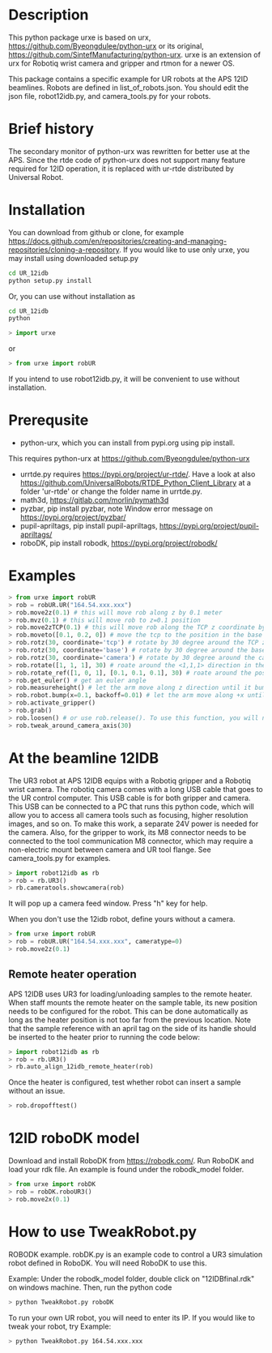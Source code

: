 # Description
This python package urxe is based on urx, https://github.com/Byeongdulee/python-urx or its original, https://github.com/SintefManufacturing/python-urx.
urxe is an extension of urx for Robotiq wrist camera and gripper and rtmon for a newer OS.

This package contains a specific example for UR robots at the APS 12ID beamlines. Robots are defined in list_of_robots.json. You should edit the json file, robot12idb.py, and camera_tools.py for your robots.

# Brief history
The secondary monitor of python-urx was rewritten for better use at the APS.
Since the rtde code of python-urx does not support many feature required for 12ID operation, it is replaced with ur-rtde distributed by Universal Robot.

# Installation
You can download from github or clone, for example https://docs.github.com/en/repositories/creating-and-managing-repositories/cloning-a-repository.
If you would like to use only urxe, you may install using downloaded setup.py
```sh
cd UR_12idb
python setup.py install
```
Or, you can use without installation as
```sh
cd UR_12idb
python
```
```python
> import urxe
```
or
```python
> from urxe import robUR
```
If you intend to use robot12idb.py, it will be convenient to use without installation.

# Prerequsite
* python-urx, which you can install from pypi.org using pip install.

This requires python-urx at
https://github.com/Byeongdulee/python-urx

* urrtde.py requires https://pypi.org/project/ur-rtde/. Have a look at also https://github.com/UniversalRobots/RTDE_Python_Client_Library at a folder 'ur-rtde' or change the folder name in urrtde.py.
* math3d, https://gitlab.com/morlin/pymath3d
* pyzbar, pip install pyzbar, note Window error message on https://pypi.org/project/pyzbar/
* pupil-apriltags, pip install pupil-apriltags, https://pypi.org/project/pupil-apriltags/
* roboDK, pip install robodk, https://pypi.org/project/robodk/



# Examples
```python
> from urxe import robUR
> rob = robUR.UR("164.54.xxx.xxx") 
> rob.move2z(0.1) # this will move rob along z by 0.1 meter
> rob.mvz(0.1) # this will move rob to z=0.1 position
> rob.move2zTCP(0.1) # this will move rob along the TCP z coordinate by 0.1 meter
> rob.moveto([0.1, 0.2, 0]) # move the tcp to the position in the base coordinate
> rob.rotz(30, coordinate='tcp') # rotate by 30 degree around the TCP z coordinate
> rob.rotz(30, coordinate='base') # rotate by 30 degree around the base z coordinate
> rob.rotz(30, coordinate='camera') # rotate by 30 degree around the camera z coordinate (view direction)
> rob.rotate([1, 1, 1], 30) # roate around the <1,1,1> direction in the TCP coordinate by 30 degree 
> rob.rotate_ref([1, 0, 1], [0.1, 0.1, 0.1], 30) # roate around the position [0.1, 0.1, 0.1] in the TCP coordinate by 30 degree around the <1,0,1> vector in TCP coordinate. 
> rob.get_euler() # get an euler angle
> rob.measureheight() # let the arm move along z direction until it bumps to a surface.
> rob.robot.bump(x=0.1, backoff=0.01) # let the arm move along +x until it bumps to a surface. Once it bumps, it will back off opposite direction by backoff value
> rob.activate_gripper() 
> rob.grab()
> rob.loosen() # or use rob.release(). To use this function, you will need to define a variable named 'rq_pos' in the teach pendent.
> rob.tweak_around_camera_axis(30)
```

# At the beamline 12IDB
The UR3 robot at APS 12IDB equips with a Robotiq gripper and a Robotiq wrist camera. 
The robotiq camera comes with a long USB cable that goes to the UR control computer. This USB cable is for both gripper and camera. This USB can be connected to a PC that runs this python code, which will allow you to access all camera tools such as focusing, higher resolution images, and so on. To make this work, a separate 24V power is needed for the camera. Also, for the gripper to work, its M8 connector needs to be connected to the tool communication M8 connector, which may require a non-electric mount between camera and UR tool flange.
See camera_tools.py for examples.
```python
> import robot12idb as rb
> rob = rb.UR3()
> rb.cameratools.showcamera(rob)
```
It will pop up a camera feed window. Press "h" key for help.


When you don't use the 12idb robot, define yours without a camera.
```python
> from urxe import robUR
> rob = robUR.UR("164.54.xxx.xxx", cameratype=0) 
> rob.move2z(0.1)
```

## Remote heater operation
APS 12IDB uses UR3 for loading/unloading samples to the remote heater.
When staff mounts the remote heater on the sample table, its new position needs to be configured for the robot. This can be done automatically as long as the heater position is not too far from the previous location. Note that the sample reference with an april tag on the side of its handle should be inserted to the heater prior to running the code below: 
```python
> import robot12idb as rb
> rob = rb.UR3()
> rb.auto_align_12idb_remote_heater(rob)
```
Once the heater is configured, test whether robot can insert a sample without an issue.
```python
> rob.dropofftest() 
```

# 12ID roboDK model
Download and install RoboDK from https://robodk.com/.
Run RoboDK and load your rdk file. An example is found under the robodk_model folder.
```python
> from urxe import robDK
> rob = robDK.roboUR3()
> rob.move2x(0.1)
```

# How to use TweakRobot.py
ROBODK example.
robDK.py is an example code to control a UR3 simulation robot defined in RoboDK. You will need RoboDK to use this.

Example:
Under the robodk_model folder, double click on "12IDBfinal.rdk" on windows machine.
Then, run the python code
```sh
> python TweakRobot.py roboDK
```
To run your own UR robot, you will need to enter its IP.
If you would like to tweak your robot, try
Example:
```sh
> python TweakRobot.py 164.54.xxx.xxx
```

